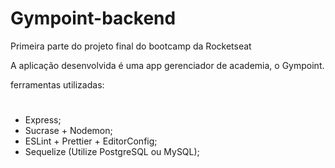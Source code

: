 # Gympoint-backend
Primeira parte do projeto final do bootcamp da Rocketseat

A aplicação desenvolvida é uma app gerenciador de academia, o Gympoint.

ferramentas utilizadas:
#
* Express;
* Sucrase + Nodemon;
* ESLint + Prettier + EditorConfig;
* Sequelize (Utilize PostgreSQL ou MySQL);
